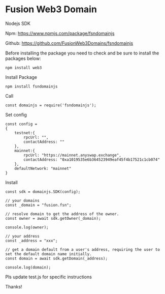 # Fusion Web3 Domain

Nodejs SDK

Npm: https://www.npmjs.com/package/fsndomainjs

Github: https://github.com/FusionWeb3Domains/fsndomainjs

Before installing the package you need to check and be sure to install the packages below:

```
npm install web3 
```

Install Package

```
npm install fsndomainjs
```

Call 
```
const domainjs = require('fsndomainjs');
```

Set config
```
const config = 
{
	testnet:{
		rpcUrl: "",
		contactAddress: ""
	},
	mainnet:{ 
		rpcUrl: "https://mainnet.anyswap.exchange",
		contactAddress: "0xa1019535e6b364523949eaf45f4b17521c1cb074"
	},
	defaultNetwork: "mainnet"
}
```

Install

```
const sdk = domainjs.SDK(config);
```
```
// your domains
const _domain = "fusion.fsn";
	
// resolve domain to get the address of the owner.
const owner = await sdk.getOwner(_domain);

console.log(owner);

// your address
const _address = "xxx";

// get a domain default from a user's address, requiring the user to set the default domain name initially.
const domain = await sdk.getDomain(_address);

console.log(domain);
```
Pls update test.js for specific instructions

Thanks!



